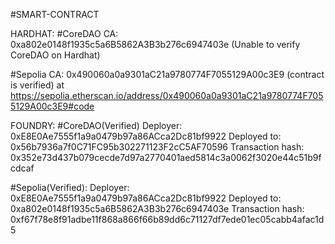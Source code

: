 #SMART-CONTRACT

HARDHAT:
#CoreDAO CA: 0xa802e0148f1935c5a6B5862A3B3b276c6947403e (Unable to verify CoreDAO on Hardhat)

#Sepolia CA: 0x490060a0a9301aC21a9780774F7055129A00c3E9 (contract is verified) at https://sepolia.etherscan.io/address/0x490060a0a9301aC21a9780774F7055129A00c3E9#code


FOUNDRY:
#CoreDAO(Verified)
Deployer: 0xE8E0Ae7555f1a9a0479b97a86ACca2Dc81bf9922
Deployed to: 0x56b7936a7f0C71FC95b302271123F2cC5AF70596
Transaction hash: 0x352e73d437b079cecde7d97a2770401aed5814c3a0062f3020e44c51b9fcdcaf

#Sepolia(Verified):
Deployer: 0xE8E0Ae7555f1a9a0479b97a86ACca2Dc81bf9922
Deployed to: 0xa802e0148f1935c5a6B5862A3B3b276c6947403e
Transaction hash: 0xf67f78e8f91adbe11f868a866f66b89dd6c71127df7ede01ec05cabb4afac1d5
